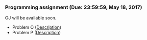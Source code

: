 ### Programming assignment (Due: 23:59:59, May 18, 2017)

OJ will be available soon.
+	Problem O ([Description](PO.pdf))
+	Problem P ([Description](PP.pdf))
